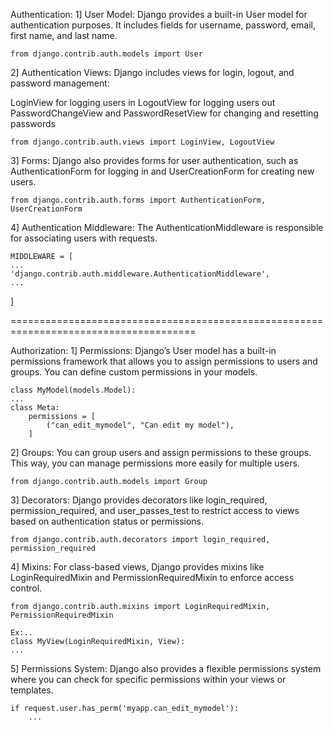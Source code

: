 Authentication:
1] User Model: 
Django provides a built-in User model for authentication purposes. 
It includes fields for username, password, email, first name, and last name.

    from django.contrib.auth.models import User

2] Authentication Views: 
Django includes views for login, logout, and password management:

LoginView for logging users in
LogoutView for logging users out
PasswordChangeView and PasswordResetView for changing and resetting passwords

    from django.contrib.auth.views import LoginView, LogoutView

3] Forms: 
Django also provides forms for user authentication, such as AuthenticationForm for logging in and UserCreationForm for creating new users.

    from django.contrib.auth.forms import AuthenticationForm, UserCreationForm

4] Authentication Middleware: 
The AuthenticationMiddleware is responsible for associating users with requests.

    MIDDLEWARE = [
    ...
    'django.contrib.auth.middleware.AuthenticationMiddleware',
    ...
]

======================================================================================

Authorization:
1] Permissions: 
Django’s User model has a built-in permissions framework that allows you to assign permissions to users and groups. You can define custom permissions in your models.

    class MyModel(models.Model):
    ...
    class Meta:
        permissions = [
            ("can_edit_mymodel", "Can edit my model"),
        ]
2] Groups: 
You can group users and assign permissions to these groups. This way, you can manage permissions more easily for multiple users.

    from django.contrib.auth.models import Group

3] Decorators: 
Django provides decorators like login_required, permission_required, and user_passes_test to restrict access to views based on authentication status or permissions.

    from django.contrib.auth.decorators import login_required, permission_required

4] Mixins: 
For class-based views, Django provides mixins like LoginRequiredMixin and PermissionRequiredMixin to enforce access control.

    from django.contrib.auth.mixins import LoginRequiredMixin, PermissionRequiredMixin

    Ex:..
    class MyView(LoginRequiredMixin, View):
    ...

5] Permissions System: 
Django also provides a flexible permissions system where you can check for specific permissions within your views or templates.

    if request.user.has_perm('myapp.can_edit_mymodel'):
        ...
